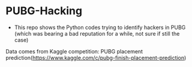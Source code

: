 # PUBG-Hacking

- This repo shows the Python codes trying to identify hackers in PUBG (which was bearing a bad reputation for a while, not sure if still the case)

Data comes from Kaggle competition: PUBG placement prediction(https://www.kaggle.com/c/pubg-finish-placement-prediction)
